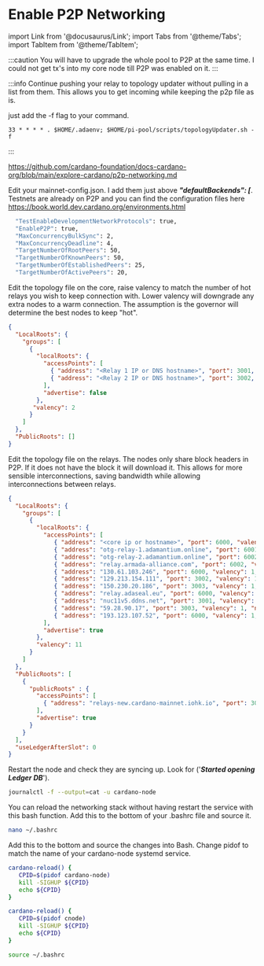 # Enable P2P Networking

import Link from '@docusaurus/Link';
import Tabs from '@theme/Tabs';
import TabItem from '@theme/TabItem';


:::caution
You will have to upgrade the whole pool to P2P at the same time. I could not get tx's into my core node till P2P was enabled on it.
:::

:::info
Continue pushing your relay to topology updater without pulling in a list from them. This allows you to get incoming while keeping the p2p file as is.

just add the -f flag to your command.

```bash"
33 * * * * . $HOME/.adaenv; $HOME/pi-pool/scripts/topologyUpdater.sh -f
```

:::

https://github.com/cardano-foundation/docs-cardano-org/blob/main/explore-cardano/p2p-networking.md

Edit your mainnet-config.json. I add them just above ***"defaultBackends": [***. Testnets are already on P2P and you can find the configuration files here https://book.world.dev.cardano.org/environments.html

```bash title="mainnet-config.json"
  "TestEnableDevelopmentNetworkProtocols": true,
  "EnableP2P": true,
  "MaxConcurrencyBulkSync": 2,
  "MaxConcurrencyDeadline": 4,
  "TargetNumberOfRootPeers": 50,
  "TargetNumberOfKnownPeers": 50,
  "TargetNumberOfEstablishedPeers": 25,
  "TargetNumberOfActivePeers": 20,
```

Edit the topology file on the core, raise valency to match the number of hot relays you wish to keep connection with. Lower valency will downgrade any extra nodes to a warm connection. The assumption is the governor will determine the best nodes to keep "hot".

```json title="mainnet-topology.json"
{
  "LocalRoots": {
    "groups": [
      {
        "localRoots": {
          "accessPoints": [
            { "address": "<Relay 1 IP or DNS hostname>", "port": 3001, "valency": 1, "name": "My relay"},
            { "address": "<Relay 2 IP or DNS hostname>", "port": 3002, "valency": 1, "name": "My other relay"}
          ],
          "advertise": false
        },
       "valency": 2
      }
    ]
  },
  "PublicRoots": []
}
```

Edit the topology file on the relays. The nodes only share block headers in P2P. If it does not have the block it will download it. This allows for more sensible interconnections, saving bandwidth while allowing interconnections between relays.

```json title="mainnet-topology.json"
{
  "LocalRoots": {
    "groups": [
      {
        "localRoots": {
          "accessPoints": [
             { "address": "<core ip or hostname>", "port": 6000, "valency": 1, "name": "C2"},
             { "address": "otg-relay-1.adamantium.online", "port": 6001, "valency": 1, "name": "OTG-1"},
             { "address": "otg-relay-2.adamantium.online", "port": 6002, "valency": 1, "name": "OTG-2"},
             { "address": "relay.armada-alliance.com", "port": 6002, "valency": 1, "name": "armada-alliance"},
             { "address": "130.61.103.246", "port": 6000, "valency": 1, "name": "OYSTR"},
             { "address": "129.213.154.111", "port": 3002, "valency": 1, "name": "ANTRIX"},
             { "address": "150.230.20.186", "port": 3003, "valency": 1, "name": "ANTRIX"},
             { "address": "relay.adaseal.eu", "port": 6000, "valency": 1, "name": "SEAL"},
             { "address": "nuc11v5.ddns.net", "port": 3001, "valency": 1, "name": "joost"},
             { "address": "59.28.90.17", "port": 3003, "valency": 1, "name": "merde"},
             { "address": "193.123.107.52", "port": 6000, "valency": 1, "name": "Vinhedo Brazil"}
          ],
          "advertise": true
        },
        "valency": 11
      }
    ]
  },
  "PublicRoots": [
    {
      "publicRoots" : {
        "accessPoints": [
          { "address": "relays-new.cardano-mainnet.iohk.io", "port": 3001 }
        ],
        "advertise": true
      }
    }
  ],
  "useLedgerAfterSlot": 0
}
```


Restart the node and check they are syncing up. Look for ('***Started opening Ledger DB***').

```bash title=">_ Terminal"
journalctl -f --output=cat -u cardano-node
```

You can reload the networking stack without having restart the service with this bash function. Add this to the bottom of your .bashrc file and source it.

```bash title=">_ Terminal"
nano ~/.bashrc
```
Add this to the bottom and source the changes into Bash. Change pidof to match the name of your cardano-node systemd service.

<Tabs groupId="CONFIG_NET">
  <TabItem value="SPOS" label="SPOS" default>

```bash title="~/.bashrc"
cardano-reload() {
   CPID=$(pidof cardano-node)
   kill -SIGHUP ${CPID}
   echo ${CPID}
}
```
  </TabItem>
  <TabItem value="CNTools" label="CNTools">

```bash title="~/.bashrc"
cardano-reload() {
   CPID=$(pidof cnode)
   kill -SIGHUP ${CPID}
   echo ${CPID}
}
```
  </TabItem>
</Tabs>

```bash title=">_ Terminal"
source ~/.bashrc
```
